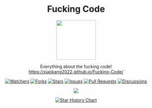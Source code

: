 <h1 align="center">Fucking Code</h1>

<p align="center"><img src="./docs/logo.png" width=128px /></p>

<p align="center">
Everything about the fucking code!
<br/>
<a href="https://xiaokang2022.github.io/Fucking-Code/">https://xiaokang2022.github.io/Fucking-Code/</a>
</p>

<p align="center">
<a href="https://github.com/Xiaokang2022/Fucking-Code/watchers"><img alt="Watchers" src="https://img.shields.io/github/watchers/Xiaokang2022/Fucking-Code?label=Watchers&logo=github&style=flat" title="Watchers" /></a>
<a href="https://github.com/Xiaokang2022/Fucking-Code/forks"><img alt="Forks" src="https://img.shields.io/github/forks/Xiaokang2022/Fucking-Code?label=Forks&logo=github&style=flat" title="Forks" /></a>
<a href="https://github.com/Xiaokang2022/Fucking-Code/stargazers"><img alt="Stars" src="https://img.shields.io/github/stars/Xiaokang2022/Fucking-Code?label=Stars&color=gold&logo=github&style=flat" title="Stars" /></a>
<a href="https://github.com/Xiaokang2022/Fucking-Code/issues"><img alt="Issues" src="https://img.shields.io/github/issues/Xiaokang2022/Fucking-Code?label=Issues&logo=github" title="Issues" /></a>
<a href="https://github.com/Xiaokang2022/Fucking-Code/pulls"><img alt="Pull Requests" src="https://img.shields.io/github/issues-pr/Xiaokang2022/Fucking-Code?label=Pull%20Requests&logo=github" title="Pull Requests" /></a>
<a href="https://github.com/Xiaokang2022/Fucking-Code/discussions"><img alt="Discussions" src="https://img.shields.io/github/discussions/Xiaokang2022/Fucking-Code?label=Discussions&logo=github" title="Discussions" /></a>
</p>

<p align="center"><img src="https://repobeats.axiom.co/api/embed/4c2ebccfc8795aa2976c7839d2bdaf9484695c34.svg" /></p>

<p align="center">
    <a href="https://star-history.com/#Xiaokang2022/Fucking-Code&Date">
        <picture>
            <source media="(prefers-color-scheme: dark)" srcset="https://api.star-history.com/svg?repos=Xiaokang2022/Fucking-Code&type=Date&theme=dark" />
            <source media="(prefers-color-scheme: light)" srcset="https://api.star-history.com/svg?repos=Xiaokang2022/Fucking-Code&type=Date" />
            <img alt="Star History Chart" src="https://api.star-history.com/svg?repos=Xiaokang2022/Fucking-Code&type=Date" />
        </picture>
    </a>
</p>
